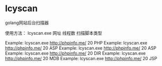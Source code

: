 # lcyscan
golang网站后台扫描器

使用方法：
lcyscan.exe 网址 线程数 扫描脚本类型

Example: lcyscan.exe http://phpinfo.me/ 20 PHP
Example: lcyscan.exe http://phpinfo.me/ 20 ASP
Example: lcyscan.exe http://phpinfo.me/ 20 ASP
Example: lcyscan.exe http://phpinfo.me/ 20 DIR
Example: lcyscan.exe http://phpinfo.me/ 20 MDB
Example: lcyscan.exe http://phpinfo.me/ 20 JSP
